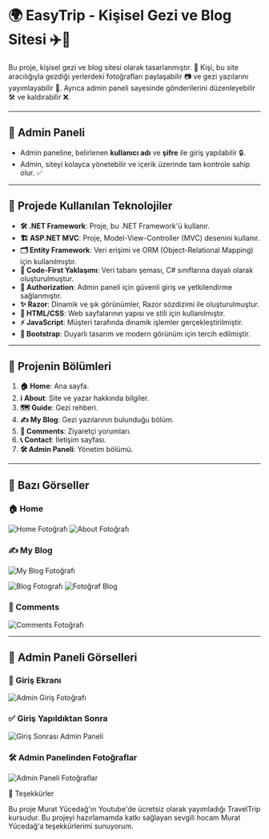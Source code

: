 
# 🌍 **EasyTrip - Kişisel Gezi ve Blog Sitesi** ✈️📸

Bu proje, kişisel gezi ve blog sitesi olarak tasarlanmıştır. 👣 Kişi, bu site aracılığıyla gezdiği yerlerdeki fotoğrafları paylaşabilir 📷 ve gezi yazılarını yayımlayabilir 📝. Ayrıca admin paneli sayesinde gönderilerini düzenleyebilir 🛠️ ve kaldırabilir ❌.

---

## 👤 **Admin Paneli**
- Admin paneline, belirlenen **kullanıcı adı** ve **şifre** ile giriş yapılabilir 🔒.
- Admin, siteyi kolayca yönetebilir ve içerik üzerinde tam kontrole sahip olur. ✅

---

## 🚀 **Projede Kullanılan Teknolojiler**
- **🛠️ .NET Framework**: Proje, bu .NET Framework'ü kullanır.
- **🏗️ ASP.NET MVC**: Proje, Model-View-Controller (MVC) desenini kullanır.
- **🗂️ Entity Framework**: Veri erişimi ve ORM (Object-Relational Mapping) için kullanılmıştır.
- **📜 Code-First Yaklaşımı**: Veri tabanı şeması, C# sınıflarına dayalı olarak oluşturulmuştur.
- **🔑 Authorization**: Admin paneli için güvenli giriş ve yetkilendirme sağlanmıştır.
- **✨ Razor**: Dinamik ve şık görünümler, Razor sözdizimi ile oluşturulmuştur.
- **🎨 HTML/CSS**: Web sayfalarının yapısı ve stili için kullanılmıştır.
- **⚡ JavaScript**: Müşteri tarafında dinamik işlemler gerçekleştirilmiştir.
- **📐 Bootstrap**: Duyarlı tasarım ve modern görünüm için tercih edilmiştir.

---

## 🌟 **Projenin Bölümleri**
1. **🏠 Home**: Ana sayfa.
2. **ℹ️ About**: Site ve yazar hakkında bilgiler.
3. **🗺️ Guide**: Gezi rehberi.
4. **✍️ My Blog**: Gezi yazılarının bulunduğu bölüm.
5. **💬 Comments**: Ziyaretçi yorumları.
6. **📞 Contact**: İletişim sayfası.
7. **🛠️ Admin Paneli**: Yönetim bölümü.

---

## 📸 **Bazı Görseller**
### **🏠 Home**
![Home Fotoğrafı](images/home.jpeg)
![About Fotoğrafı](images/about.jpeg)
### **✍️ My Blog**
![My Blog Fotoğrafı](images/blog.jpeg)

![Blog Fotografı](images/blogd2.jpeg)
![Fotoğraf Blog](images/blogd.jpeg)

### **💬 Comments**
![Comments Fotoğrafı](images/makecomment.jpeg)

---

## 👤 **Admin Paneli Görselleri**

### **🔑 Giriş Ekranı**
![Admin Giriş Fotoğrafı](images/login.jpeg)

### **✅ Giriş Yapıldıktan Sonra**
![Giriş Sonrası Admin Paneli](images/bloga.jpeg)

### **🛠️ Admin Panelinden Fotoğraflar**
![Admin Paneli Fotoğraflar](images/comments.jpeg)



🎉 Teşekkürler

Bu proje Murat Yücedağ'ın Youtube'de ücretsiz olarak yayımladığı TravelTrip kursudur. 
Bu projeyi hazırlamamda katkı sağlayan sevgili hocam Murat Yücedağ'a teşekkürlerimi sunuyorum.  



